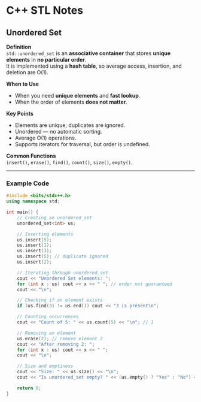 # C++ STL Notes

## Unordered Set

**Definition**  
`std::unordered_set` is an **associative container** that stores **unique elements** in **no particular order**.  
It is implemented using a **hash table**, so average access, insertion, and deletion are O(1).

**When to Use**  
- When you need **unique elements** and **fast lookup**.  
- When the order of elements **does not matter**.  

**Key Points**  
- Elements are unique; duplicates are ignored.  
- Unordered — no automatic sorting.  
- Average O(1) operations.  
- Supports iterators for traversal, but order is undefined.

**Common Functions**  
`insert()`, `erase()`, `find()`, `count()`, `size()`, `empty()`.

---

### Example Code

```cpp
#include <bits/stdc++.h>
using namespace std;

int main() {
    // Creating an unordered_set
    unordered_set<int> us;

    // Inserting elements
    us.insert(5);
    us.insert(1);
    us.insert(3);
    us.insert(5); // duplicate ignored
    us.insert(2);

    // Iterating through unordered_set
    cout << "Unordered Set elements: ";
    for (int x : us) cout << x << " "; // order not guaranteed
    cout << "\n";

    // Checking if an element exists
    if (us.find(3) != us.end()) cout << "3 is present\n";

    // Counting occurrences
    cout << "Count of 5: " << us.count(5) << "\n"; // 1

    // Removing an element
    us.erase(2); // remove element 2
    cout << "After removing 2: ";
    for (int x : us) cout << x << " ";
    cout << "\n";

    // Size and emptiness
    cout << "Size: " << us.size() << "\n";
    cout << "Is unordered_set empty? " << (us.empty() ? "Yes" : "No") << "\n";

    return 0;
}
